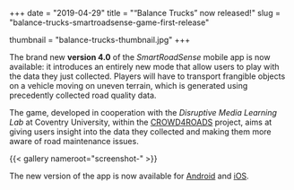 +++
date = "2019-04-29"
title = "“Balance Trucks” now released!"
slug = "balance-trucks-smartroadsense-game-first-release"

thumbnail = "balance-trucks-thumbnail.jpg"
+++

The brand new **version&nbsp;4.0** of the *SmartRoadSense* mobile app is now available:
it introduces an entirely new mode that allow users to play with the data they just collected.
Players will have to transport frangible objects on a vehicle moving on uneven terrain, which is generated using precedently collected road quality data.

The game, developed in cooperation with the *Disruptive Media Learning Lab* at Coventry University, within the [CROWD4ROADS](http://www.c4rs.eu) project, aims at giving users insight into the data they collected and making them more aware of road maintenance issues.

{{< gallery nameroot="screenshot-" >}}

The new version of the app is now available for [Android](https://play.google.com/store/apps/details?id=it.uniurb.smartroadsense) and [iOS](https://itunes.apple.com/app/id1063716780).
